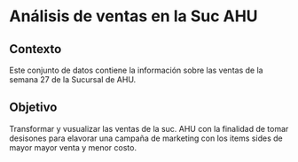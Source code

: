 # Análisis de ventas en la Suc AHU

## Contexto
Este conjunto de datos contiene la información sobre las ventas de la semana 27 de la Sucursal de AHU.

## Objetivo
Transformar y vusualizar las ventas de la suc. AHU con la finalidad de tomar desisones para elavorar una campaña de marketing con los items sides de mayor mayor venta y menor costo.

